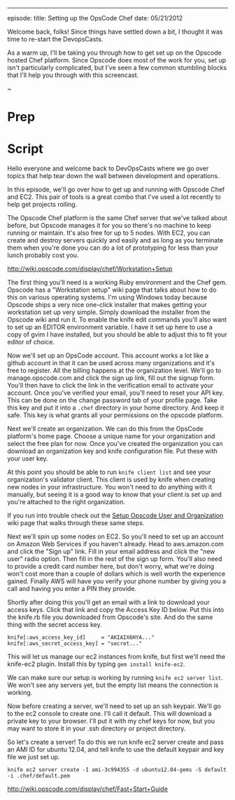 ---
episode:
title: Setting up the OpsCode Chef
date: 05/21/2012

Welcome back, folks! Since things have settled down a bit, I thought it was time to re-start the DevopsCasts.

As a warm up, I'll be taking you through how to get set up on the Opscode hosted Chef platform. Since Opscode does most of the work for you, set up isn't particularly complicated, but I've seen a few common stumbling blocks that I'll help you through with this screencast.

~

# Prep

# Script

Hello everyone and welcome back to DevOpsCasts where we go over topics that help tear down the wall between development and operations.

In this episode, we'll go over how to get up and running with Opscode Chef and EC2. This pair of tools is a great combo that I've used a lot recently to help get projects rolling.

The Opscode Chef platform is the same Chef server that we've talked about before, but Opscode manages it for you so there's no machine to keep running or maintain. It's also free for up to 5 nodes. With EC2, you can create and destroy servers quickly and easily and as long as you terminate them when you're done you can do a lot of prototyping for less than your lunch probably cost you.

http://wiki.opscode.com/display/chef/Workstation+Setup

The first thing you'll need is a working Ruby environment and the Chef gem. Opscode has a "Workstation setup" wiki page that talks about how to do this on various operating systems. I'm using Windows today because Opscode ships a very nice one-click installer that makes getting your workstation set up very simple. Simply download the installer from the Opscode wiki and run it. To enable the knife edit commands you'll also want to set up an EDITOR environment variable. I have it set up here to use a copy of gvim I have installed, but you should be able to adjust this to fit your editor of choice.

Now we'll set up an OpsCode account. This account works a lot like a github account in that it can be used across many organizations and it's free to register. All the billing happens at the organization level. We'll go to manage.opscode.com and click the sign up link, fill out the signup form. You'll then have to click the link in the verification email to activate your account. Once you've verified your email, you'll need to reset your API key. This can be done on the change password tab of your profile page. Take this key and put it into a `.chef` directory in your home directory. And keep it safe. This key is what grants all your permissions on the opscode platform.

Next we'll create an organization. We can do this from the OpsCode platform's home page. Choose a unique name for your organization and select the free plan for now. Once you've created the organization you can download an organization key and knife configuration file. Put these with your user key.

At this point you should be able to run `knife client list` and see your organization's validator client. This client is used by knife when creating new nodes in your infrastructure. You won't need to do anything with it manually, but seeing it is a good way to know that your client is set up and you're attached to the right organization.

If you run into trouble check out the [Setup Opscode User and Organization](http://wiki.opscode.com/display/chef/Setup+Opscode+User+and+Organization) wiki page that walks through these same steps.

Next we'll spin up some nodes on EC2. So you'll need to set up an account on Amazon Web Services if you haven't already. Head to aws.amazon.com and click the "Sign up" link. Fill in your email address and click the "new user" radio option. Then fill in the rest of the sign up form. You'll also need to provide a credit card number here, but don't worry, what we're doing won't cost more than a couple of dollars which is well worth the experience gained. Finally AWS will have you verify your phone number by giving you a call and having you enter a PIN they provide.

Shortly after doing this you'll get an email with a link to download your access keys. Click that link and copy the Access Key ID below. Put this into the knife.rb file you downloaded from Opscode's site. And do the same thing with the secret access key.

    knife[:aws_access_key_id]     = "AKIAIX6HYA..."
    knife[:aws_secret_access_key] = "secret..."

This will let us manage our ec2 instances from knife, but first we'll need the knife-ec2 plugin. Install this by typing `gem install knife-ec2`.

We can make sure our setup is working by running `knife ec2 server list`. We won't see any servers yet, but the empty list means the connection is working.

Now before creating a server, we'll need to set up an ssh keypair. We'll go to the ec2 console to create one. I'll call it default. This will download a private key to your browser. I'll put it with my chef keys for now, but you may want to store it in your .ssh directory or project directory.

So let's create a server! To do this we run knife ec2 server create and pass an AMI ID for ubuntu 12.04, and tell knife to use the default keypair and key file we just set up.

    knife ec2 server create -I ami-3c994355 -d ubuntu12.04-gems -S default -i .chef/default.pem

http://wiki.opscode.com/display/chef/Fast+Start+Guide

